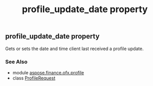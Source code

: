 ﻿---
title: profile_update_date property
second_title: Aspose.Finance for Python via .NET API References
description: 
type: docs
weight: 40
url: /python-net/aspose.finance.ofx.profile/profilerequest/profile_update_date/
is_root: false
---

## profile_update_date property


Gets or sets the date and time client last received a profile update.

### See Also
* module [aspose.finance.ofx.profile](../../)
* class [ProfileRequest](/finance/python-net/aspose.finance.ofx.profile/profilerequest)
